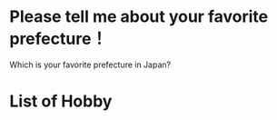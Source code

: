 # Please tell me about your favorite prefecture！

Which is your favorite prefecture in Japan?

# List of Hobby

